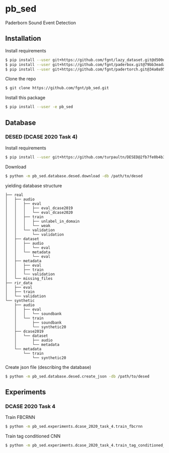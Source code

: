 # pb_sed
Paderborn Sound Event Detection


## Installation
Install requirements
```bash
$ pip install --user git+https://github.com/fgnt/lazy_dataset.git@d500d23d23c0cc2ebb874c4974b4ffa7a2418b96
$ pip install --user git+https://github.com/fgnt/paderbox.git@79bb3eadaa944c3ae8e3a4f411469f35e5e177c5
$ pip install --user git+https://github.com/fgnt/padertorch.git@34a0a95ec696cb8b6f24c62ed500895b352c52ab
```

Clone the repo
```bash
$ git clone https://github.com/fgnt/pb_sed.git
```

Install this package
```bash
$ pip install --user -e pb_sed
```

## Database
### DESED (DCASE 2020 Task 4)
Install requirements
```bash
$ pip install --user git+https://github.com/turpaultn/DESED@2fb7fe0b4b33569ad3693d09e50037b8b4206b72
```

Download
```bash
$ python -m pb_sed.database.desed.download -db /path/to/desed
```

yielding database structure

```
├── real
│   ├── audio
│   │   ├── eval
│   │   │   ├── eval_dcase2019
│   │   │   └── eval_dcase2020
│   │   ├── train
│   │   │   ├── unlabel_in_domain
│   │   │   └── weak
│   │   └── validation
│   │       └── validation
│   ├── dataset
│   │   ├── audio
│   │   │   └── eval
│   │   └── metadata
│   │       └── eval
│   ├── metadata
│   │   ├── eval
│   │   ├── train
│   │   └── validation
│   └── missing_files
├── rir_data
│   ├── eval
│   ├── train
│   └── validation
└── synthetic
    ├── audio
    │   ├── eval
    │   │   └── soundbank
    │   └── train
    │       ├── soundbank
    │       └── synthetic20
    ├── dcase2019
    │   └── dataset
    │       ├── audio
    │       └── metadata
    └── metadata
        └── train
            └── synthetic20

```

Create json file (describing the database)
```bash
$ python -m pb_sed.database.desed.create_json -db /path/to/desed
```

## Experiments
### DCASE 2020 Task 4

Train FBCRNN
```bash
$ python -m pb_sed.experiments.dcase_2020_task_4.train_fbcrnn
```

Train tag conditioned CNN
```bash
$ python -m pb_sed.experiments.dcase_2020_task_4.train_tag_conditioned_cnn
```